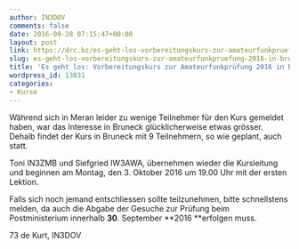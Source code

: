 ```yaml
---
author: IN3DOV
comments: false
date: 2016-09-28 07:15:47+00:00
layout: post
link: https://drc.bz/es-geht-los-vorbereitungskurs-zur-amateurfunkpruefung-2016-in-bruneck/
slug: es-geht-los-vorbereitungskurs-zur-amateurfunkpruefung-2016-in-bruneck
title: 'Es geht los: Vorbereitungskurs zur Amateurfunkprüfung 2016 in Bruneck!'
wordpress_id: 13031
categories:
- Kurse
---
```


Während sich in Meran leider zu wenige Teilnehmer für den Kurs gemeldet haben, war das Interesse in Bruneck glücklicherweise etwas grösser. Dehalb findet der Kurs in Bruneck mit 9 Teilnehmern, so wie geplant, auch statt.

Toni IN3ZMB und Siefgried IW3AWA, übernehmen wieder die Kursleitung und beginnen am Montag, den 3. Oktober 2016 um 19.00 Uhr mit der ersten Lektion.

Falls sich noch jemand entschliessen sollte teilzunehmen, bitte schnellstens melden, da auch die Abgabe der Gesuche zur Prüfung beim Postministerium innerhalb **30**. September **2016 **erfolgen muss.

73 de Kurt, IN3DOV




